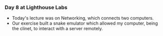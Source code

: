 ### Day 8 at Lighthouse Labs

* Today's lecture was on Networking, which connects two computers.
* Our exercise built a snake emulator which allowed my computer, being the clinet, to interact with a server remotely.